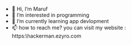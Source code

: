 - 👋 Hi, I’m Maruf
- 👀 I’m interested in programming
- 🌱 I’m currently learning app devlopment
- 📫 how to reach me? you can visit my website : https:\\hackerman.ezyro.com

